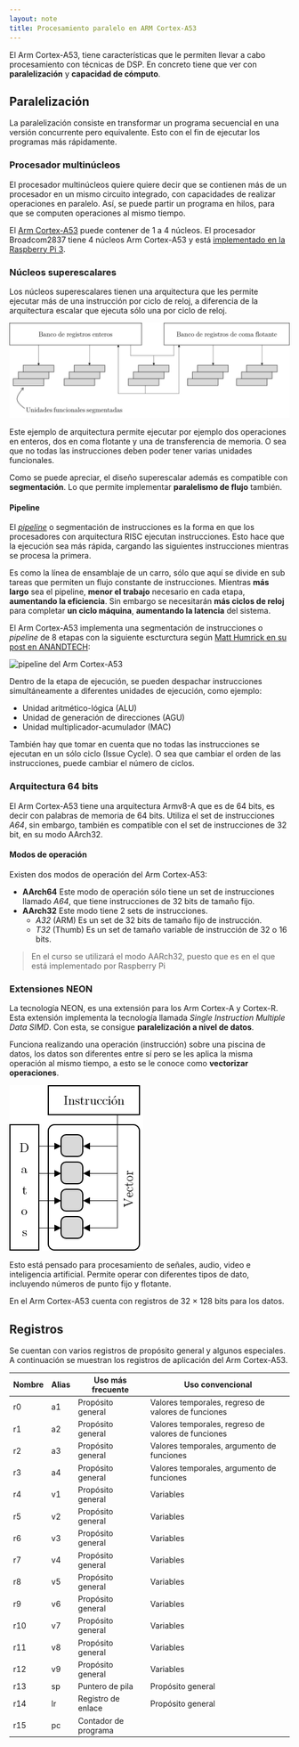 ```yaml
---
layout: note
title: Procesamiento paralelo en ARM Cortex-A53
---
```


El Arm Cortex-A53, tiene características que le permiten llevar a cabo procesamiento con técnicas de DSP. En concreto tiene que ver con **paralelización** y **capacidad de cómputo**.

## Paralelización
La paralelización consiste en transformar un programa secuencial en una versión concurrente pero equivalente. Esto con el fin de ejecutar los programas más rápidamente.

### Procesador multinúcleos
El procesador multinúcleos quiere quiere decir que se contienen más de un procesador en un mismo circuito integrado, con capacidades de realizar operaciones en paralelo. Así, se puede partir un programa en hilos, para que se computen operaciones al mismo tiempo.

El [Arm Cortex-A53](https://developer.arm.com/documentation/ddi0500/latest/) puede contener de 1 a 4 núcleos. El procesador Broadcom2837 tiene 4 núcleos Arm Cortex-A53 y está [implementado en la Raspberry Pi 3](https://www.raspberrypi.org/documentation/computers/processors.html).

### Núcleos superescalares
Los núcleos superescalares tienen una arquitectura que les permite ejecutar más de una instrucción por ciclo de reloj, a diferencia de la arquitectura escalar que ejecuta sólo una por ciclo de reloj.

![Diagrama de arquitectura superescalar](../../img/arqSuperescalar.jpg)

Este ejemplo de arquitectura permite ejecutar por ejemplo dos operaciones en enteros, dos en coma flotante y una de transferencia de memoria. O sea que no todas las instrucciones deben poder tener varias unidades funcionales.

Como se puede apreciar, el diseño superescalar además es compatible con **segmentación**. Lo que permite implementar **paralelismo de flujo** también.

#### Pipeline
El [*pipeline*](https://www.sciencedirect.com/topics/computer-science/stage-pipeline) o segmentación de instrucciones es la forma en que los procesadores con arquitectura RISC ejecutan instrucciones. Esto hace que la ejecución sea más rápida, cargando las siguientes instrucciones mientras se procesa la primera.

Es como la línea de ensamblaje de un carro, sólo que aquí se divide en sub tareas que permiten un flujo constante de instrucciones. Mientras **más largo** sea el pipeline, **menor el trabajo** necesario en cada etapa, **aumentando la eficiencia**. Sin embargo se necesitarán **más ciclos de reloj** para completar **un ciclo máquina**, **aumentando la latencia** del sistema.

El Arm Cortex-A53 implementa una segmentación de instrucciones o *pipeline* de 8 etapas con la siguiente escturctura según [Matt Humrick en su post en ANANDTECH](https://www.anandtech.com/show/11441/dynamiq-and-arms-new-cpus-cortex-a75-a55/4):

![pipeline del Arm Cortex-A53](https://images.anandtech.com/doci/11441/arm-a75_a55-cpu_diagram-a53.png)

Dentro de la etapa de ejecución, se pueden despachar instrucciones simultáneamente a diferentes unidades de ejecución, como ejemplo:

* Unidad aritmético-lógica (ALU)
* Unidad de generación de direcciones (AGU)
* Unidad multiplicador-acumulador (MAC)

También hay que tomar en cuenta que no todas las instrucciones se ejecutan en un sólo ciclo (Issue Cycle). O sea que cambiar el orden de las instrucciones, puede cambiar el número de ciclos.

### Arquitectura 64 bits
El Arm Cortex-A53 tiene una arquitectura Armv8-A que es de 64 bits, es decir con palabras de memoria de 64 bits. Utiliza el set de instrucciones *A64*, sin embargo, también es compatible con el set de instrucciones de 32 bit, en su modo AArch32.

#### Modos de operación
Existen dos modos de operación del Arm Cortex-A53:

* **AArch64**
    Este modo de operación sólo tiene un set de instrucciones llamado *A64*, que tiene instrucciones de 32 bits de tamaño fijo.
* **AArch32**
    Este modo tiene 2 sets de instrucciones.
    * *A32* (ARM)
        Es un set de 32 bits de tamaño fijo de instrucción.
    * *T32* (Thumb)
        Es un set de tamaño variable de instrucción de 32 o 16 bits.

> En el curso se utilizará el modo AARch32, puesto que es en el que está implementado por Raspberry Pi

### Extensiones NEON
La tecnología NEON, es una extensión para los Arm Cortex-A y Cortex-R. Esta extensión implementa la tecnología llamada *Single Instruction Multiple Data* *SIMD*. Con esta, se consigue **paralelización a nivel de datos**.

Funciona realizando una operación (instrucción) sobre una piscina de datos, los datos son diferentes entre sí pero se les aplica la misma operación al mismo tiempo, a esto se le conoce como **vectorizar operaciones**.

![Vector SIMD](../../img/vectorSIMD.png)

Esto está pensado para procesamiento de señales, audio, video e inteligencia artificial. Permite operar con diferentes tipos de dato, incluyendo números de punto fijo y flotante.

En el Arm Cortex-A53 cuenta con registros de 32 $\times$ 128 bits para los datos.

## Registros

Se cuentan con varios registros de propósito general y algunos especiales. A continuación se muestran los registros de aplicación del Arm Cortex-A53.

| Nombre | Alias | Uso más frecuente    | Uso convencional                                    |
|--------|-------|----------------------|-----------------------------------------------------|
| r0     | a1    | Propósito general    | Valores temporales, regreso de valores de funciones |
| r1     | a2    | Propósito general    | Valores temporales, regreso de valores de funciones |
| r2     | a3    | Propósito general    | Valores temporales, argumento de funciones          |
| r3     | a4    | Propósito general    | Valores temporales, argumento de funciones          |
| r4     | v1    | Propósito general    | Variables                                           |
| r5     | v2    | Propósito general    | Variables                                           |
| r6     | v3    | Propósito general    | Variables                                           |
| r7     | v4    | Propósito general    | Variables                                           |
| r8     | v5    | Propósito general    | Variables                                           |
| r9     | v6    | Propósito general    | Variables                                           |
| r10    | v7    | Propósito general    | Variables                                           |
| r11    | v8    | Propósito general    | Variables                                           |
| r12    | v9    | Propósito general    | Variables                                           |
| r13    | sp    | Puntero de pila      | Propósito general                                   |
| r14    | lr    | Registro de enlace   | Propósito general                                   |
| r15    | pc    | Contador de programa |                                                     |

